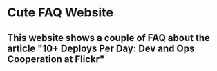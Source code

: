 # Cute FAQ Website
## This website shows a couple of FAQ about the article "10+ Deploys Per Day: Dev and Ops Cooperation at Flickr"
